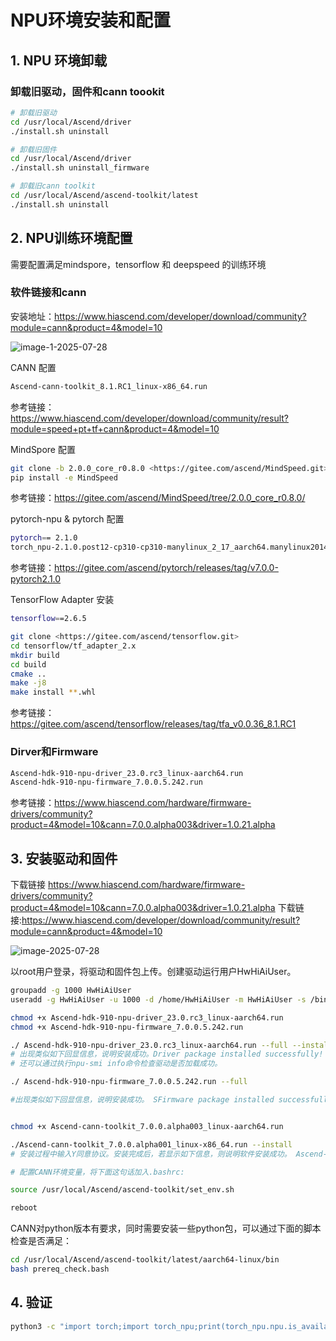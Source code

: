 
# NPU环境安装和配置

## 1. NPU 环境卸载

### 卸载旧驱动，固件和cann toookit

```bash
# 卸载旧驱动
cd /usr/local/Ascend/driver
./install.sh uninstall

# 卸载旧固件
cd /usr/local/Ascend/driver
./install.sh uninstall_firmware

# 卸载旧cann toolkit
cd /usr/local/Ascend/ascend-toolkit/latest
./install.sh uninstall
```

## 2. NPU训练环境配置

需要配置满足mindspore，tensorflow 和 deepspeed 的训练环境

### 软件链接和cann

安装地址：<https://www.hiascend.com/developer/download/community?module=cann&product=4&model=10>

![image-1-2025-07-28](https://fourt-wyq.oss-cn-shanghai.aliyuncs.com/images/image-1-2025-07-28.png)

CANN 配置

```bash
Ascend-cann-toolkit_8.1.RC1_linux-x86_64.run
```

参考链接：<https://www.hiascend.com/developer/download/community/result?module=speed+pt+tf+cann&product=4&model=10>

MindSpore 配置

```bash
git clone -b 2.0.0_core_r0.8.0 <https://gitee.com/ascend/MindSpeed.git>
pip install -e MindSpeed
```

参考链接：<https://gitee.com/ascend/MindSpeed/tree/2.0.0_core_r0.8.0/>

pytorch-npu & pytorch 配置

```bash
pytorch== 2.1.0
torch_npu-2.1.0.post12-cp310-cp310-manylinux_2_17_aarch64.manylinux2014_aarch64.whl
```

参考链接：<https://gitee.com/ascend/pytorch/releases/tag/v7.0.0-pytorch2.1.0>

TensorFlow Adapter  安装

```bash
tensorflow==2.6.5

git clone <https://gitee.com/ascend/tensorflow.git>
cd tensorflow/tf_adapter_2.x
mkdir build
cd build
cmake ..
make -j8
make install **.whl
```

参考链接：<https://gitee.com/ascend/tensorflow/releases/tag/tfa_v0.0.36_8.1.RC1>

### Dirver和Firmware

```bash
Ascend-hdk-910-npu-driver_23.0.rc3_linux-aarch64.run
Ascend-hdk-910-npu-firmware_7.0.0.5.242.run
```

参考链接：<https://www.hiascend.com/hardware/firmware-drivers/community?product=4&model=10&cann=7.0.0.alpha003&driver=1.0.21.alpha>

## 3. 安装驱动和固件

下载链接 <https://www.hiascend.com/hardware/firmware-drivers/community?product=4&model=10&cann=7.0.0.alpha003&driver=1.0.21.alpha>
下载链接:<https://www.hiascend.com/developer/download/community/result?module=cann&product=4&model=10>

![image-2025-07-28](https://fourt-wyq.oss-cn-shanghai.aliyuncs.com/images/image-2025-07-28.png)

以root用户登录，将驱动和固件包上传。创建驱动运行用户HwHiAiUser。

```bash
groupadd -g 1000 HwHiAiUser
useradd -g HwHiAiUser -u 1000 -d /home/HwHiAiUser -m HwHiAiUser -s /bin/bash

chmod +x Ascend-hdk-910-npu-driver_23.0.rc3_linux-aarch64.run
chmod +x Ascend-hdk-910-npu-firmware_7.0.0.5.242.run

./ Ascend-hdk-910-npu-driver_23.0.rc3_linux-aarch64.run --full --install-for-all
# 出现类似如下回显信息，说明安装成功。Driver package installed successfully!
# 还可以通过执行npu-smi info命令检查驱动是否加载成功。

./ Ascend-hdk-910-npu-firmware_7.0.0.5.242.run --full

#出现类似如下回显信息，说明安装成功。 SFirmware package installed successfully! Reboot now or after driver installation for the installation/upgrade to take effect


chmod +x Ascend-cann-toolkit_7.0.0.alpha003_linux-aarch64.run

./Ascend-cann-toolkit_7.0.0.alpha001_linux-x86_64.run --install
# 安装过程中输入Y同意协议。安装完成后，若显示如下信息，则说明软件安装成功。 Ascend-cann-toolkit install success

# 配置CANN环境变量，将下面这句话加入.bashrc:

source /usr/local/Ascend/ascend-toolkit/set_env.sh

reboot

```

CANN对python版本有要求，同时需要安装一些python包，可以通过下面的脚本检查是否满足：

```bash
cd /usr/local/Ascend/ascend-toolkit/latest/aarch64-linux/bin
bash prereq_check.bash
```

## 4. 验证

```bash
python3 -c "import torch;import torch_npu;print(torch_npu.npu.is_available())"
```

